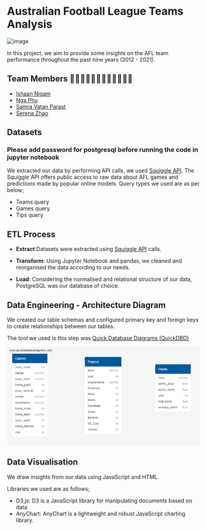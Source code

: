 # Australian Football League Teams Analysis


![image](https://user-images.githubusercontent.com/85004202/145362005-2c1d17fd-5d9f-4b01-8a6f-6dcbab84ceb0.png)


In this project, we aim to provide some insights on the AFL team performance throughout the past nine years (2012 - 2021).

## Team Members  👨🏻‍💻👩🏻‍💻👩🏻‍💻👩🏻‍💻

- [Ishaan Nigam](https://github.com/ishaan04)
- [Nga Phu](https://github.com/nkphu)
- [Samra Vatan Parast](https://github.com/Samravp)
- [Serena Zhao](https://github.com/SerenaZhaoYanqing)


## Datasets
### Please add password for postgresql before running the code in jupyter notebook 
We extracted our data by performing API calls, we used [Squiggle API](https://api.squiggle.com.au/#section_teams). 
The Squiggle API offers public access to raw data about AFL games and predictions made by popular online models.
Query types we used are as per below;
 - Teams query
 - Games query
 - Tips query

## ETL Process

* **Extract**:Datasets were extracted using [Squiggle API](https://api.squiggle.com.au/#section_teams) calls.

* **Transform**: Using Jupyter Notebook and pandas, we cleaned and reorganised the data according to our needs.

* **Load**: Considering the normalised and relational structure of our data, PostgreSQL was our database of choice.


## Data Engineering - Architecture Diagram

We created our table schemas and configured primary key and foreign keys to create relationships between our tables.

The tool we used is this step was [Quick Database Diagrams (QuickDBD)](https://www.quickdatabasediagrams.com/)

![DBD](DBD.png)


## Data Visualisation

We draw insights from our data using JavaScript and HTML.

Libraries we used are as follows;

 - D3.js: D3 is a JavaScript library for manipulating documents based on data.
 - AnyChart: AnyChart is a lightweight and robust JavaScript charting library.
